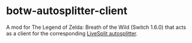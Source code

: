 # botw-autosplitter-client

A mod for The Legend of Zelda: Breath of the Wild (Switch 1.6.0) that acts as a
client for the corresponding
[LiveSplit autosplitter](https://github.com/Makonede/botw-autosplitter).
